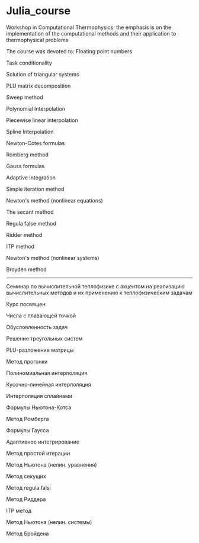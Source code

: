 # Julia_course

Workshop in Computational Thermophysics: the emphasis is on the implementation
of the computational methods and their application to thermophysical problems

The course was devoted to:
Floating point numbers

Task conditionality

Solution of triangular systems

PLU matrix decomposition

Sweep method

Polynomial Interpolation

Piecewise linear interpolation

Spline Interpolation

Newton-Cotes formulas

Romberg method

Gauss formulas

Adaptive Integration

Simple iteration method

Newton's method (nonlinear equations)

The secant method

Regula false method

Ridder method

ITP method

Newton's method (nonlinear systems)

Broyden method

-----------
Семинар по вычислительной теплофизике с акцентом на реализацию вычислительных методов и их применению к теплофизическим задачам

Курс посвящен:

Числа с плавающей точкой

Обусловленность задач

Решение треугольных систем

PLU-разложение матрицы

Метод прогонки

Полиномиальная интерполяция

Кусочно-линейная интерполяция

Интерполяция сплайнами

Формулы Ньютона-Котса

Метод Ромберга

Формулы Гаусса

Адаптивное интегрирование

Метод простой итерации

Метод Ньютона (нелин. уравнения)

Метод секущих

Метод regula falsi

Метод Риддера

ITP метод

Метод Ньютона (нелин. системы)

Метод Бройдена

